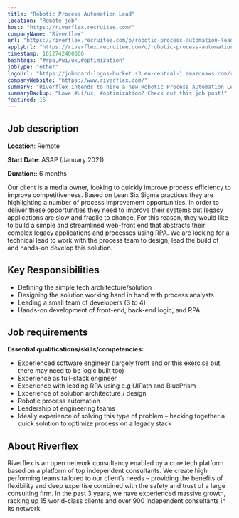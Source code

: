 ```yaml
---
title: "Robotic Process Automation Lead"
location: "Remote job"
host: "https://riverflex.recruitee.com/"
companyName: "Riverflex"
url: "https://riverflex.recruitee.com/o/robotic-process-automation-lead"
applyUrl: "https://riverflex.recruitee.com/o/robotic-process-automation-lead/c/new"
timestamp: 1612742400000
hashtags: "#rpa,#ui/ux,#optimization"
jobType: "other"
logoUrl: "https://jobboard-logos-bucket.s3.eu-central-1.amazonaws.com/riverflex"
companyWebsite: "https://www.riverflex.com/"
summary: "Riverflex intends to hire a new Robotic Process Automation Lead. If you have experience with leading RPA using e.g UIPath and BluePrism, consider applying."
summaryBackup: "Love #ui/ux, #optimization? Check out this job post!"
featured: 15
---
```


## Job description

**Location**: Remote

**Start Date**: ASAP (January 2021)

**Duration:**: 6 months

Our client is a media owner, looking to quickly improve process efficiency to improve competitiveness. Based on Lean Six Sigma practices they are highlighting a number of process improvement opportunities. In order to deliver these opportunities they need to improve their systems but legacy applications are slow and fragile to change. For this reason, they would like to build a simple and streamlined web-front end that abstracts their complex legacy applications and processes using RPA. We are looking for a technical lead to work with the process team to design, lead the build of and hands-on develop this solution.

## Key Responsibilities

*   Defining the simple tech architecture/solution
*   Designing the solution working hand in hand with process analysts
*   Leading a small team of developers (3 to 4)
*   Hands-on development of front-end, back-end logic, and RPA

## Job requirements

**Essential qualifications/skills/competencies:**

*   Experienced software engineer (largely front end or this exercise but there may need to be logic built too)
*   Experience as full-stack engineer
*   Experience with leading RPA using e.g UIPath and BluePrism
*   Experience of solution architecture / design
*   Robotic process automation
*   Leadership of engineering teams
*   Ideally experience of solving this type of problem – hacking together a quick solution to optimize process on a legacy stack

## About Riverflex

Riverflex is an open network consultancy enabled by a core tech platform based on a platform of top independent consultants. We create high performing teams tailored to our client’s needs – providing the benefits of flexibility and deep expertise combined with the safety and trust of a large consulting firm. In the past 3 years, we have experienced massive growth, racking up 15 world-class clients and over 900 independent consultants in its network.
